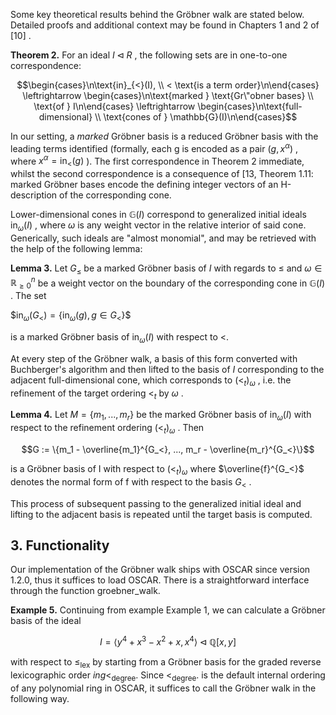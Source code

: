 Some key theoretical results behind the Gröbner walk are stated below. Detailed proofs and additional context may be found in Chapters 1 and 2 of  $[10]$ .

**Theorem 2.** For an ideal  $I \triangleleft R$ , the following sets are in one-to-one correspondence:

$$\begin{cases}\n\text{in}_{<}(I), \\
< \text{is a term order}\n\end{cases} \leftrightarrow \begin{cases}\n\text{marked } \text{Gr\"obner bases} \\
\text{of } I\n\end{cases} \leftrightarrow \begin{cases}\n\text{full-dimensional} \\
\text{cones of } \mathbb{G}(I)\n\end{cases}$$

In our setting, a *marked* Gröbner basis is a reduced Gröbner basis with the leading terms identified (formally, each g is encoded as a pair  $(g, x^{\alpha})$ , where  $x^{\alpha} = \text{in}_{<}(g)$ ). The first correspondence in Theorem 2 immediate, whilst the second correspondence is a consequence of  $[13,$ Theorem 1.11: marked Gröbner bases encode the defining integer vectors of an H-description of the corresponding cone.

Lower-dimensional cones in  $\mathbb{G}(I)$  correspond to generalized initial ideals  $\text{in}_{\omega}(I)$ , where  $\omega$  is any weight vector in the relative interior of said cone. Generically, such ideals are "almost monomial", and may be retrieved with the help of the following lemma:

**Lemma 3.** Let  $G_{\leq}$  be a marked Gröbner basis of  $I$  with regards to  $\leq$  and  $\omega \in \mathbb{R}^n_{\geq 0}$  be a weight vector on the boundary of the corresponding cone in  $\mathbb{G}(I)$ . The set

$$\operatorname{in}_{\omega}(G_{<}) = \{\operatorname{in}_{\omega}(g), g \in G_{<}\}\$$

is a marked Gröbner basis of  $\text{in}_{\omega}(I)$  with respect to <.

At every step of the Gröbner walk, a basis of this form converted with Buchberger's algorithm and then lifted to the basis of  $I$  corresponding to the adjacent full-dimensional cone, which corresponds to  $(<_t)_{\omega}$ , i.e. the refinement of the target ordering  $<_t$  by  $\omega$ .

**Lemma 4.** Let  $M = \{m_1, ..., m_r\}$  be the marked Gröbner basis of  $\text{in}_{\omega}(I)$  with respect to the refinement ordering  $(<_t)_{\omega}$ . Then

$$G := \{m_1 - \overline{m_1}^{G_<}, ..., m_r - \overline{m_r}^{G_<}\}$$

is a Gröbner basis of I with respect to  $(<_t)_\omega$  where  $\overline{f}^{G_<}$  denotes the normal form of f with respect to the basis  $G_{<}$ .

This process of subsequent passing to the generalized initial ideal and lifting to the adjacent basis is repeated until the target basis is computed.

## 3. Functionality

Our implementation of the Gröbner walk ships with OSCAR since version 1.2.0, thus it suffices to load OSCAR. There is a straightforward interface through the function groebner\_walk.

**Example 5.** Continuing from example Example 1, we can calculate a Gröbner basis of the ideal

$$I = \langle y^4 + x^3 - x^2 + x, x^4 \rangle \triangleleft \mathbb{Q}[x, y]$$

with respect to  $\leq_{\text{lex}}$  by starting from a Gröbner basis for the graded reverse lexicographic order $ing <_{\text{degree}}.$  Since  $<_{\text{degree}}.$  is the default internal ordering of any polynomial ring in OSCAR, it suffices to call the Gröbner walk in the following way.
